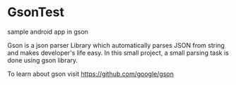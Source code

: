 # GsonTest
sample android app in gson

Gson is a json parser Library which automatically parses JSON from string and makes developer's life easy.
In this small project, a small parsing task is done using gson library.

To learn about gson visit 
https://github.com/google/gson

